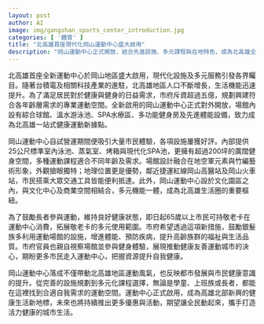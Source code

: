 ```yaml
---
layout: post
author: AI
image: img/gangshan_sports_center_introduction.jpg
categories: [ '體育' ]
title: "北高雄首座現代化岡山運動中心盛大啟用"
description: "岡山運動中心正式開放，結合先進設施、多元課程與在地特色，成為北高雄全齡健康新地標。場館鄰近捷運、火車站，提供游泳池、SPA、水療、健身空間，銀髮族可用敬老卡享受運動服務，推動全民健康新生活。"
---
```

北高雄首座全新運動中心於岡山地區盛大啟用，現代化設施及多元服務引發各界矚目。隨著台積電及相關科技產業的進駐，北高雄地區人口不斷增長，生活機能迅速提升。為了滿足居民對於健康與健身的日益需求，市府斥資超過五億，規劃興建符合各年齡層需求的專業運動空間。全新啟用的岡山運動中心正式對外開放，場館內設有綜合球館、溫水游泳池、SPA水療區、多功能健身房及先進體能設備，致力成為北高雄一站式健康運動新據點。

岡山運動中心自試營運期間便吸引大量市民體驗，各項設施屢獲好評。內部提供25公尺標準室內泳池、蒸氣室、烤箱與現代化SPA池，更擁有超過200坪的廣闊健身空間，多種運動課程適合不同年齡及需求。場館設計融合在地空軍元素與竹編藝術形象，外觀搶眼獨特；地理位置更是優勢，鄰近捷運紅線岡山高醫站及岡山火車站，市民搭乘大眾交通工具皆能便利抵達。此外，岡山運動中心設於文化園區之內，與文化中心及商業空間相結合，多元機能一體，成為北高雄生活圈的重要樞紐。

為了鼓勵長者參與運動，維持良好健康狀態，即日起65歲以上市民可持敬老卡在運動中心消費，拓展敬老卡的多元使用範圍。市府希望透過這項新措施，鼓勵銀髮族多利用運動場館的設施，增進體能、預防疾病，提升高齡族群的福祉與生活品質。市府官員也親自視察場館並參與健身體驗，展現推動健康友善運動城市的決心，期盼更多市民走入運動中心，把握資源提升自我健康。

岡山運動中心落成不僅帶動北高雄地區運動風氣，也反映都市發展與市民健康意識的提升。從完善的設施規劃到多元化課程選擇，無論是學童、上班族或長者，都能在這裡找到合適自我需求的運動空間。運動中心正式啟用，成為高雄北部新興的健康生活新地標，未來也將持續推出更多優惠與活動，期望讓全民動起來，攜手打造活力健康的城市生活。